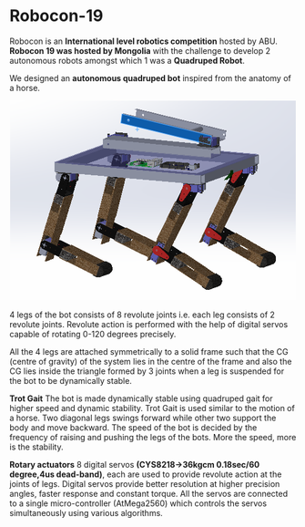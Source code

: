 # Robocon-19
Robocon is an **International level robotics competition** hosted by ABU. **Robocon 19 was hosted by Mongolia** with the challenge to develop 2 autonomous robots amongst which 1 was a **Quadruped Robot**.


We designed an **autonomous quadruped bot** inspired from the anatomy of a horse.
           
           
<p align="center">         
<img src="images/best-bot.PNG">
</p>

4 legs of the bot consists of 8 revolute joints i.e. each leg consists of 2 revolute joints. Revolute action is performed with the help     of digital servos capable of rotating 0-120 degrees precisely.

All the 4 legs are attached symmetrically to a solid frame such that the CG (centre of gravity) of the system lies in the centre of the     frame and also the CG lies inside the triangle formed by 3 joints when a leg is suspended for the bot to be dynamically stable.

**Trot Gait**
The bot is made dynamically stable using quadruped gait for higher speed and dynamic stability. Trot Gait is used similar to the motion of a horse. Two diagonal legs swings forward while other two support the body and move backward. The speed of the bot is decided by the frequency of raising and pushing the legs of the bots. More the speed, more is the stability.

**Rotary actuators**
8 digital servos **(CYS8218->36kgcm 0.18sec/60 degree,4us dead-band)**, each are used to provide revolute action at the joints of legs. Digital servos provide better resolution at higher precision angles, faster response and constant torque. All the servos are connected to a single micro-controller (AtMega2560) which controls the servos simultaneously using various algorithms.

